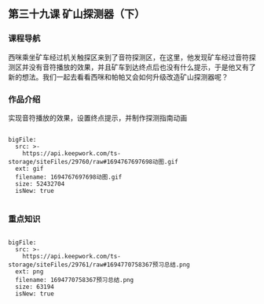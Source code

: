 ## 第三十九课 矿山探测器（下）
### 课程导航

西咪乘坐矿车经过机关触探区来到了音符探测区，在这里，他发现矿车经过音符探测区并没有音符播放的效果，并且矿车到达终点后也没有什么提示，于是他又有了新的想法。我们一起去看看西咪和帕帕又会如何升级改造矿山探测器呢？


### 作品介绍

实现音符播放的效果，设置终点提示，并制作探测指南动画

 
```@BigFile

bigFile:
  src: >-
    https://api.keepwork.com/ts-storage/siteFiles/29760/raw#1694767697698动图.gif
  ext: gif
  filename: 1694767697698动图.gif
  size: 52432704
  isNew: true
          
```



 
 
 
### 重点知识

 
 
```@BigFile

bigFile:
  src: >-
    https://api.keepwork.com/ts-storage/siteFiles/29761/raw#1694770758367预习总结.png
  ext: png
  filename: 1694770758367预习总结.png
  size: 63194
  isNew: true
          
```
